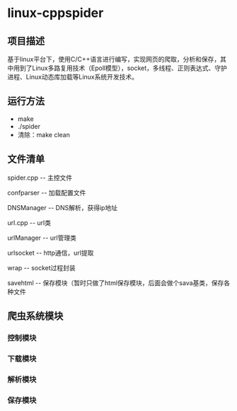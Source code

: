 # linux-cppspider



## 项目描述

基于linux平台下，使用C/C++语言进行编写，实现网页的爬取，分析和保存，其中用到了Linux多路复用技术（Epoll模型），socket，多线程、正则表达式、守护进程、Linux动态库加载等Linux系统开发技术。



## 运行方法

- make
- ./spider
- 清除：make clean



## 文件清单

spider.cpp -- 主控文件

confparser -- 加载配置文件

DNSManager -- DNS解析，获得ip地址

url.cpp -- url类

urlManager -- url管理类

urlsocket -- http通信，url提取

wrap -- socket过程封装

savehtml -- 保存模块（暂时只做了html保存模块，后面会做个sava基类，保存各种文件



## 爬虫系统模块



### 控制模块



### 下载模块



### 解析模块



### 保存模块

